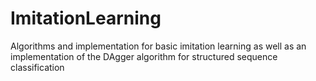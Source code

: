 # ImitationLearning
Algorithms and implementation for basic imitation learning as well as an implementation of the DAgger algorithm for structured sequence classification
